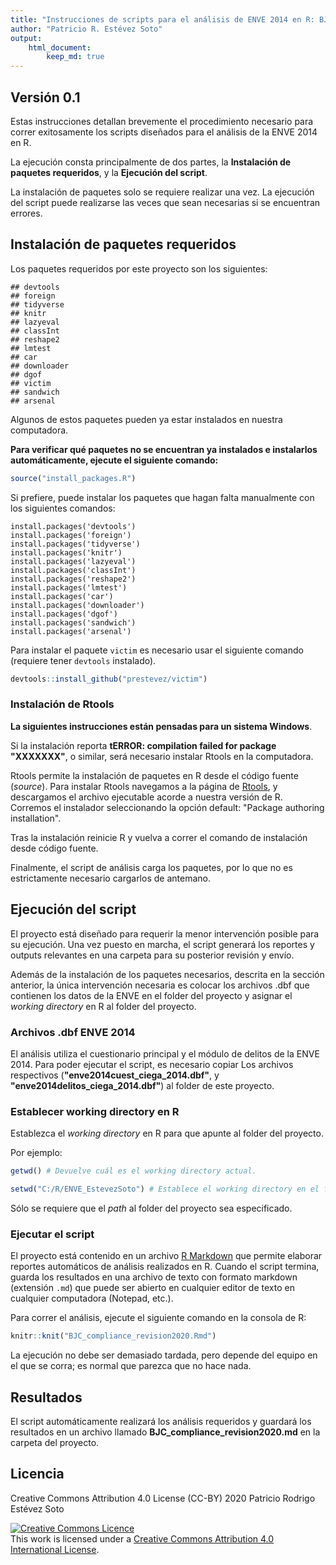 ```yaml
---
title: "Instrucciones de scripts para el análisis de ENVE 2014 en R: BJC Revisión 2020"
author: "Patricio R. Estévez Soto"
output:
    html_document:
        keep_md: true
---
```



## Versión 0.1

Estas instrucciones detallan brevemente el procedimiento necesario para correr exitosamente los scripts diseñados para el análisis de la ENVE 2014 en R.

La ejecución consta principalmente de dos partes, la **Instalación de paquetes requeridos**, y la **Ejecución del script**.

La instalación de paquetes solo se requiere realizar una vez. La ejecución del script puede realizarse las veces que sean necesarias si se encuentran errores.

## Instalación de paquetes requeridos

Los paquetes requeridos por este proyecto son los siguientes:


```
## devtools
## foreign
## tidyverse
## knitr
## lazyeval
## classInt
## reshape2
## lmtest
## car
## downloader
## dgof
## victim
## sandwich
## arsenal
```

Algunos de estos paquetes pueden ya estar instalados en nuestra computadora.

**Para verificar qué paquetes no se encuentran ya instalados e instalarlos automáticamente, ejecute el siguiente comando:**


```r
source("install_packages.R")
```

Si prefiere, puede instalar los paquetes que hagan falta manualmente con los siguientes comandos:


```
install.packages('devtools')
install.packages('foreign')
install.packages('tidyverse')
install.packages('knitr')
install.packages('lazyeval')
install.packages('classInt')
install.packages('reshape2')
install.packages('lmtest')
install.packages('car')
install.packages('downloader')
install.packages('dgof')
install.packages('sandwich')
install.packages('arsenal')
```

Para instalar el paquete `victim` es necesario usar el siguiente comando (requiere tener `devtools` instalado).


```r
devtools::install_github("prestevez/victim")
```

### Instalación de Rtools
**La siguientes instrucciones están pensadas para un sistema Windows**.

Si la instalación reporta **tERROR: compilation failed for package "XXXXXXX"**, o similar, será necesario instalar Rtools en la computadora.

Rtools permite la instalación de paquetes en R desde el código fuente (*source*). Para instalar Rtools navegamos a la página de [Rtools](http://cran.r-project.org/bin/windows/Rtools/), y descargamos el archivo ejecutable acorde a nuestra versión de R. Corremos el instalador seleccionando la opción default: "Package authoring installation".

Tras la instalación reinicie R y vuelva a correr el comando de instalación desde código fuente.

Finalmente, el script de análisis carga los paquetes, por lo que no es estrictamente necesario cargarlos de antemano.

## Ejecución del script

El proyecto está diseñado para requerir la menor intervención posible para su ejecución. Una vez puesto en marcha, el script generará los reportes y outputs relevantes en una carpeta para su posterior revisión y envío.

Además de la instalación de los paquetes necesarios, descrita en la sección anterior, la única intervención necesaria es colocar los archivos .dbf que contienen los datos de la ENVE en el folder del proyecto y asignar el *working directory* en R al folder del proyecto.

### Archivos .dbf ENVE 2014

El análisis utiliza el cuestionario principal y el módulo de delitos de la ENVE 2014. Para poder ejecutar el script, es necesario copiar Los archivos respectivos (**"enve2014cuest_ciega_2014.dbf"**, y **"enve2014delitos_ciega_2014.dbf"**) al folder de este proyecto.

### Establecer working directory en R

Establezca el *working directory* en R para que apunte al folder del proyecto.

Por ejemplo:

```r
getwd() # Devuelve cuál es el working directory actual.

setwd("C:/R/ENVE_EstevezSoto") # Establece el working directory en el folder del proyecto
```

Sólo se requiere que el *path* al folder del proyecto sea especificado.

### Ejecutar el script

El proyecto está contenido en un archivo [R Markdown](http://rmarkdown.rstudio.com) que permite elaborar reportes automáticos de análisis realizados en R. Cuando el script termina, guarda los resultados en una archivo de texto con formato markdown (extensión `.md`) que puede ser abierto en cualquier editor de texto en cualquier computadora (Notepad, etc.).

Para correr el análisis, ejecute el siguiente comando en la consola de R:


```r
knitr::knit("BJC_compliance_revision2020.Rmd")
```

La ejecución no debe ser demasiado tardada, pero depende del equipo en el que se corra; es normal que parezca que no hace nada.

## Resultados

El script automáticamente realizará los análisis requeridos y guardará los resultados en un archivo llamado **BJC_compliance_revision2020.md** en la carpeta del proyecto.

## Licencia

Creative Commons Attribution 4.0 License (CC-BY) 2020 Patricio Rodrigo Estévez Soto

<a rel="license" href="http://creativecommons.org/licenses/by/4.0/"><img alt="Creative Commons Licence" style="border-width:0" src="https://i.creativecommons.org/l/by/4.0/88x31.png" /></a><br />This work is licensed under a <a rel="license" href="http://creativecommons.org/licenses/by/4.0/">Creative Commons Attribution 4.0 International License</a>.
